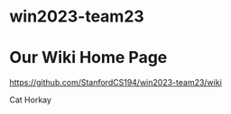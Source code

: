 # win2023-team23

# Our Wiki Home Page

https://github.com/StanfordCS194/win2023-team23/wiki

Cat Horkay
